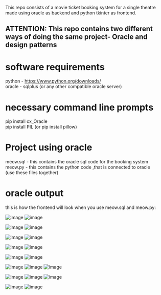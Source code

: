 This repo consists of a movie ticket booking system for a single theatre made using oracle as backend and python tkinter as frontend.
## ATTENTION: This repo contains two different ways of doing the same project- Oracle and design patterns   

# software requirements 
python - https://www.python.org/downloads/  
oracle - sqlplus (or any other compatible oracle server)

# necessary command line prompts 

pip install cx_Oracle  
pip install PIL (or pip install pillow)

# Project using oracle 

meow.sql - this contains the oracle sql code for the booking system   
meow.py - this contains the python code ,that is connected to oracle  
(use these files together)


# oracle output
this is how the frontend will look when you use meow.sql and meow.py:
  
![image](https://github.com/user-attachments/assets/062ab9e8-7712-4b4c-a796-b1d9a750acd0)
![image](https://github.com/user-attachments/assets/c73d3ab1-48e6-4c52-9a2b-c58acecf6d03)


![image](https://github.com/user-attachments/assets/4a6c744b-7261-4b33-8ee5-356789e5a757)
![image](https://github.com/user-attachments/assets/3e9a0056-fb67-4dbf-80f1-892eecfe799f)

![image](https://github.com/user-attachments/assets/33a547a9-ad05-4485-930a-1c95afd41acb)
![image](https://github.com/user-attachments/assets/0ba0d2ff-8d2d-4321-a052-98709668b826)

![image](https://github.com/user-attachments/assets/6c967b6f-cea2-494f-bef2-8d3c9ff3684b)
![image](https://github.com/user-attachments/assets/e36c7978-456d-46ca-a66d-20237a63d9b6)

![image](https://github.com/user-attachments/assets/9c164a6c-8d37-4ae8-a705-3c05644e7824)
![image](https://github.com/user-attachments/assets/b8e62379-df4f-4cbc-b41e-56e577939470)


![image](https://github.com/user-attachments/assets/83d499b4-e090-48b8-b6c4-2b741499a458)
![image](https://github.com/user-attachments/assets/e5844dd3-27f9-4302-88a1-bfbeee1f5abf)
![image](https://github.com/user-attachments/assets/6ef44e62-96be-4b39-a51d-76495ce1d9e1)

![image](https://github.com/user-attachments/assets/696a8ea7-7d67-4d49-a5e0-e537828d7ff0)
![image](https://github.com/user-attachments/assets/15040c01-fb06-4eaa-bc90-977596a910be)
![image](https://github.com/user-attachments/assets/bcd91de6-6b3a-4287-925d-75c956beece3)


![image](https://github.com/user-attachments/assets/da3abcfd-3e1c-4178-b7e9-73b3644e14f3)
![image](https://github.com/user-attachments/assets/774223d8-905d-49f8-bd27-b60b4b69a7f4)



